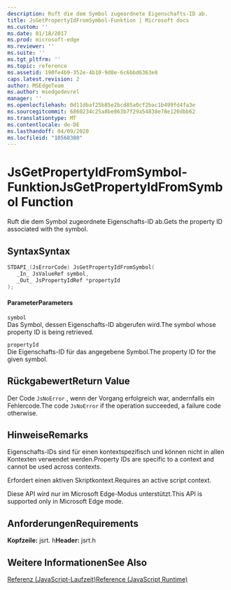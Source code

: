 ```yaml
---
description: Ruft die dem Symbol zugeordnete Eigenschafts-ID ab.
title: JsGetPropertyIdFromSymbol-Funktion | Microsoft docs
ms.custom: ''
ms.date: 01/18/2017
ms.prod: microsoft-edge
ms.reviewer: ''
ms.suite: ''
ms.tgt_pltfrm: ''
ms.topic: reference
ms.assetid: 190fe4b9-352e-4b10-9d0e-6c6bbd6363e8
caps.latest.revision: 2
author: MSEdgeTeam
ms.author: msedgedevrel
manager: ''
ms.openlocfilehash: 0d11dbaf25b85e2bcd85a0cf2bac1b499fd4fa3e
ms.sourcegitcommit: 6860234c25a8be863b7f29a54838e78e120dbb62
ms.translationtype: MT
ms.contentlocale: de-DE
ms.lasthandoff: 04/09/2020
ms.locfileid: "10568380"
---
```

# <span data-ttu-id="4e4e8-103">JsGetPropertyIdFromSymbol-Funktion</span><span class="sxs-lookup"><span data-stu-id="4e4e8-103">JsGetPropertyIdFromSymbol Function</span></span>
<span data-ttu-id="4e4e8-104">Ruft die dem Symbol zugeordnete Eigenschafts-ID ab.</span><span class="sxs-lookup"><span data-stu-id="4e4e8-104">Gets the property ID associated with the symbol.</span></span>  
  
## <span data-ttu-id="4e4e8-105">Syntax</span><span class="sxs-lookup"><span data-stu-id="4e4e8-105">Syntax</span></span>  
  
```cpp  
STDAPI_(JsErrorCode) JsGetPropertyIdFromSymbol(  
   _In_ JsValueRef symbol,  
   _Out_ JsPropertyIdRef *propertyId  
);  
```  
  
#### <span data-ttu-id="4e4e8-106">Parameter</span><span class="sxs-lookup"><span data-stu-id="4e4e8-106">Parameters</span></span>  
 `symbol`  
 <span data-ttu-id="4e4e8-107">Das Symbol, dessen Eigenschafts-ID abgerufen wird.</span><span class="sxs-lookup"><span data-stu-id="4e4e8-107">The symbol whose property ID is being retrieved.</span></span>  
  
 `propertyId`  
 <span data-ttu-id="4e4e8-108">Die Eigenschafts-ID für das angegebene Symbol.</span><span class="sxs-lookup"><span data-stu-id="4e4e8-108">The property ID for the given symbol.</span></span>  
  
## <span data-ttu-id="4e4e8-109">Rückgabewert</span><span class="sxs-lookup"><span data-stu-id="4e4e8-109">Return Value</span></span>  
 <span data-ttu-id="4e4e8-110">Der Code `JsNoError` , wenn der Vorgang erfolgreich war, andernfalls ein Fehlercode.</span><span class="sxs-lookup"><span data-stu-id="4e4e8-110">The code `JsNoError` if the operation succeeded, a failure code otherwise.</span></span>  
  
## <span data-ttu-id="4e4e8-111">Hinweise</span><span class="sxs-lookup"><span data-stu-id="4e4e8-111">Remarks</span></span>  
 <span data-ttu-id="4e4e8-112">Eigenschafts-IDs sind für einen kontextspezifisch und können nicht in allen Kontexten verwendet werden.</span><span class="sxs-lookup"><span data-stu-id="4e4e8-112">Property IDs are specific to a context and cannot be used across contexts.</span></span>  
  
 <span data-ttu-id="4e4e8-113">Erfordert einen aktiven Skriptkontext.</span><span class="sxs-lookup"><span data-stu-id="4e4e8-113">Requires an active script context.</span></span>  
  
 <span data-ttu-id="4e4e8-114">Diese API wird nur im Microsoft Edge-Modus unterstützt.</span><span class="sxs-lookup"><span data-stu-id="4e4e8-114">This API is supported only in Microsoft Edge mode.</span></span>  
  
## <span data-ttu-id="4e4e8-115">Anforderungen</span><span class="sxs-lookup"><span data-stu-id="4e4e8-115">Requirements</span></span>  
 <span data-ttu-id="4e4e8-116">**Kopfzeile:** jsrt. h</span><span class="sxs-lookup"><span data-stu-id="4e4e8-116">**Header:** jsrt.h</span></span>  
  
## <span data-ttu-id="4e4e8-117">Weitere Informationen</span><span class="sxs-lookup"><span data-stu-id="4e4e8-117">See Also</span></span>  
 [<span data-ttu-id="4e4e8-118">Referenz (JavaScript-Laufzeit)</span><span class="sxs-lookup"><span data-stu-id="4e4e8-118">Reference (JavaScript Runtime)</span></span>](../chakra-hosting/reference-javascript-runtime.md)